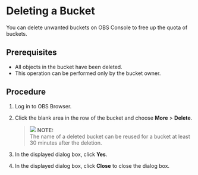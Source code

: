# Deleting a Bucket<a name="obs_03_0027"></a>

You can delete unwanted buckets on OBS Console to free up the quota of buckets.

## Prerequisites<a name="section6620131524520"></a>

-   All objects in the bucket have been deleted.
-   This operation can be performed only by the bucket owner.

## Procedure<a name="section17334620468"></a>

1.  Log in to OBS Browser.
2.  Click the blank area in the row of the bucket and choose  **More**  \>  **Delete**.

    >![](/images/icon-note.gif) **NOTE:**   
    >The name of a deleted bucket can be reused for a bucket at least 30 minutes after the deletion.  

3.  In the displayed dialog box, click  **Yes**.
4.  In the displayed dialog box, click  **Close**  to close the dialog box.

